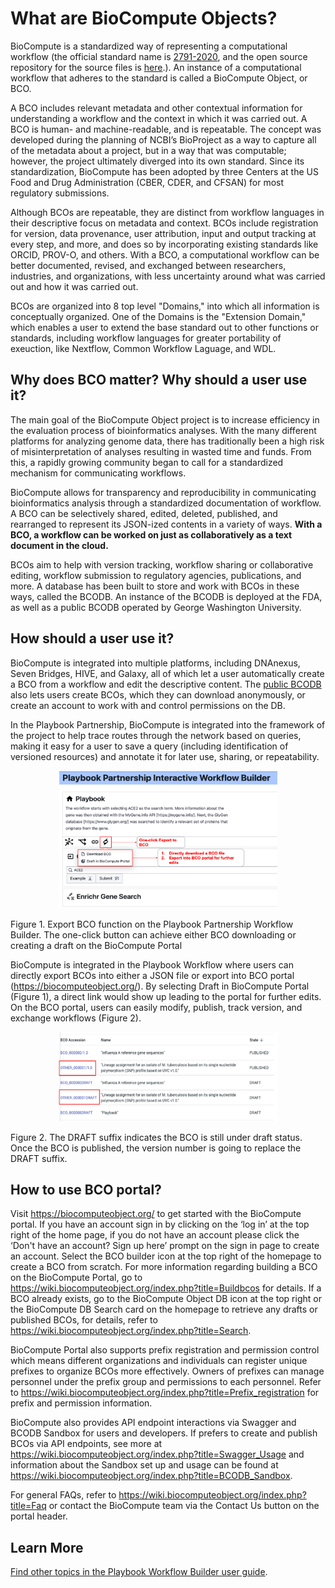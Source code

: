 # What are BioCompute Objects?

BioCompute is a standardized way of representing a computational workflow (the official standard name is [2791-2020](https://standards.ieee.org/ieee/2791/7337/), and the open source repository for the source files is [here](https://opensource.ieee.org/2791-object/ieee-2791-schema/).). An instance of a computational workflow that adheres to the standard is called a BioCompute Object, or BCO.

A BCO includes relevant metadata and other contextual information for understanding a workflow and the context in which it was carried out. A BCO is human- and machine-readable, and is repeatable. The concept was developed during the planning of NCBI’s BioProject as a way to capture all of the metadata about a project, but in a way that was computable; however, the project ultimately diverged into its own standard. Since its standardization, BioCompute has been adopted by three Centers at the US Food and Drug Administration (CBER, CDER, and CFSAN) for most regulatory submissions.

Although BCOs are repeatable, they are distinct from workflow languages in their descriptive focus on metadata and context. BCOs include registration for version, data provenance, user attribution, input and output tracking at every step, and more, and does so by incorporating existing standards like ORCID, PROV-O, and others. With a BCO, a computational workflow can be better documented, revised, and exchanged between researchers, industries, and organizations, with less uncertainty around what was carried out and how it was carried out.

BCOs are organized into 8 top level "Domains," into which all information is conceptually organized. One of the Domains is the "Extension Domain," which enables a user to extend the base standard out to other functions or standards, including workflow languages for greater portability of exeuction, like Nextflow, Common Workflow Laguage, and WDL.

## Why does BCO matter? Why should a user use it?

The main goal of the BioCompute Object project is to increase efficiency in the evaluation process of bioinformatics analyses. With the many different platforms for analyzing genome data, there has traditionally been a high risk of misinterpretation of analyses resulting in wasted time and funds. From this, a rapidly growing community began to call for a standardized mechanism for communicating workflows.

BioCompute allows for transparency and reproducibility in communicating bioinformatics analysis through a standardized documentation of workflow. A BCO can be selectively shared, edited, deleted, published, and rearranged to represent its JSON-ized contents in a variety of ways. **With a BCO, a workflow can be worked on just as collaboratively as a text document in the cloud.**

BCOs aim to help with version tracking, workflow sharing or collaborative editing, workflow submission to regulatory agencies, publications, and more. A database has been built to store and work with BCOs in these ways, called the BCODB. An instance of the BCODB is deployed at the FDA, as well as a public BCODB operated by George Washington University.

## How should a user use it?

BioCompute is integrated into multiple platforms, including DNAnexus, Seven Bridges, HIVE, and Galaxy, all of which let a user automatically create a BCO from a workflow and edit the descriptive content. The [public BCODB](https://biocomputeobject.org/) also lets users create BCOs, which they can download anonymously, or create an account to work with and control permissions on the DB.

In the Playbook Partnership, BioCompute is integrated into the framework of the project to help trace routes through the network based on queries, making it easy for a user to save a query (including identification of versioned resources) and annotate it for later use, sharing, or repeatability.

<p align="center">
  <img src="./figures/biocompute/figure1.png" width="350" title="Exporting a BCO from the Playbook Partnership Interactive Workflow Builder.">
</p>
Figure 1. Export BCO function on the Playbook Partnership Workflow Builder. The one-click button can achieve either BCO downloading or creating a draft on the BioCompute Portal

BioCompute is integrated in the Playbook Workflow where users can directly export BCOs into either a JSON file or export into BCO portal (https://biocomputeobject.org/). By selecting Draft in BioCompute Portal (Figure 1), a direct link would show up leading to the portal for further edits. On the BCO portal, users can easily modify, publish, track version, and exchange workflows (Figure 2). 

<p align="center">
  <img src="./figures/biocompute/figure2.png" width="350" title="Published Objects vs. draft Objects.">
</p>
Figure 2. The DRAFT suffix indicates the BCO is still under draft status. Once the BCO is published, the version number is going to replace the DRAFT suffix. 

## How to use BCO portal? 
Visit https://biocomputeobject.org/ to get started with the BioCompute portal. If you have an account sign in by clicking on the ‘log in’ at the top right of the home page, if you do not have an account please click the ‘Don't have an account? Sign up here’ prompt on the sign in page to create an account. Select the BCO builder icon at the top right of the homepage to create a BCO from scratch. For more information regarding building a BCO on the BioCompute Portal, go to https://wiki.biocomputeobject.org/index.php?title=Buildbcos for details. If a BCO already exists, go to the BioCompute Object DB icon at the top right or the BioCompute DB Search card on the homepage to retrieve any drafts or published BCOs, for details, refer to https://wiki.biocomputeobject.org/index.php?title=Search. 

BioCompute Portal also supports prefix registration and permission control which means different organizations and individuals can register unique prefixes to organize BCOs more effectively. Owners of prefixes can manage personnel under the prefix group and permissions to each personnel. Refer to https://wiki.biocomputeobject.org/index.php?title=Prefix_registration for prefix and permission information. 

BioCompute also provides API endpoint interactions via Swagger and BCODB Sandbox for users and developers. If prefers to create and publish BCOs via API endpoints, see more at https://wiki.biocomputeobject.org/index.php?title=Swagger_Usage and information about the Sandbox set up and usage can be found at https://wiki.biocomputeobject.org/index.php?title=BCODB_Sandbox. 

For general FAQs, refer to https://wiki.biocomputeobject.org/index.php?title=Faq or contact the BioCompute team via the Contact Us button on the portal header. 

## Learn More

[Find other topics in the Playbook Workflow Builder user guide](./index.md).
